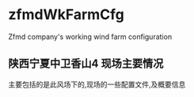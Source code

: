 # zfmdWkFarmCfg
Zfmd company's working wind farm configuration

## 陕西宁夏中卫香山4 现场主要情况

主要包括的是此风场下的,现场的一些配置文件,及概要信息
